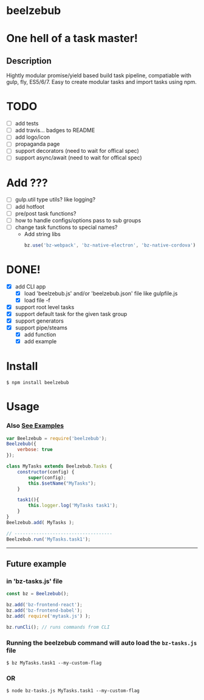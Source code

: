 # beelzebub
One hell of a task master!
==========================

## Description
Hightly modular promise/yield based build task pipeline, compatiable with gulp, fly, ES5/6/7.
Easy to create modular tasks and import tasks using npm.

# TODO
* [ ] add tests
* [ ] add travis... badges to README
* [ ] add logo/icon
* [ ] propaganda page
* [ ] support decorators (need to wait for offical spec)
* [ ] support async/await (need to wait for offical spec)

# Add ???
* [ ] gulp.util type utils? like logging?
* [ ] add hotfoot
* [ ] pre/post task functions?
* [ ] how to handle configs/options pass to sub groups
* [ ] change task functions to special names?
  * Add string libs
    ```javascript
    bz.use('bz-webpack', 'bz-native-electron', 'bz-native-cordova')
    ```

# DONE!
* [x] add CLI app
  * [x] load 'beelzebub.js' and/or 'beelzebub.json' file like gulpfile.js
  * [x] load file -f
* [x] support root level tasks
* [x] support default task for the given task group
* [x] support generators
* [x] support pipe/steams
  * [x] add function
  * [x] add example

# Install
```shell
$ npm install beelzebub
```

# Usage
### Also [See Examples](./examples)
```javascript
var Beelzebub = require('beelzebub');
Beelzebub({
    verbose: true
});

class MyTasks extends Beelzebub.Tasks {
    constructor(config) {
        super(config);
        this.$setName("MyTasks");
    }

    task1(){
        this.logger.log('MyTasks task1');
    }
}
Beelzebub.add( MyTasks );

// ------------------------------------
Beelzebub.run('MyTasks.task1');
```

--------
## Future example
### in 'bz-tasks.js' file
```javascript
const bz = Beelzebub();

bz.add('bz-frontend-react');
bz.add('bz-frontend-babel');
bz.add( require('mytask.js') );

bz.runCli(); // runs commands from CLI
```

### Running the beelzebub command will auto load the `bz-tasks.js` file
```shell
$ bz MyTasks.task1 --my-custom-flag
```
### OR
```shell
$ node bz-tasks.js MyTasks.task1 --my-custom-flag
```
